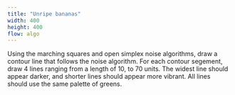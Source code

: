 ```yaml
---
title: "Unripe bananas"
width: 400
height: 400
flow: algo
---
```


Using the marching squares and open simplex noise algorithms, draw a contour line that follows the noise algorithm. For each contour segement, draw 4 lines ranging from a length of 10, to 70 units. The widest line should appear darker, and shorter lines should appear more vibrant. All lines should use the same palette of greens.
